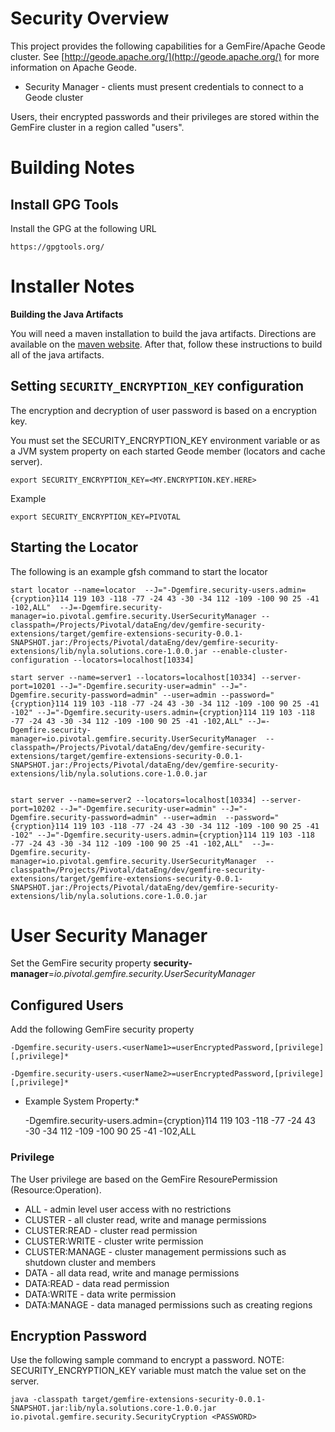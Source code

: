 # Security Overview

This project provides the following capabilities for a GemFire/Apache Geode cluster.
See [http://geode.apache.org/](http://geode.apache.org/) for more information on Apache Geode.


*  Security Manager - clients must present credentials to connect to a Geode cluster


Users, their encrypted passwords and their privileges are stored within the GemFire
cluster in a region called "users".

# Building Notes

## Install GPG Tools

Install the GPG at the following URL

	https://gpgtools.org/

# Installer Notes

**Building the Java Artifacts**

You will need a maven installation to build the java artifacts.  Directions
are available on the [maven website](http://maven.apache.org/download.cgi). After that, 
follow these instructions to build all of the java artifacts.


## Setting `SECURITY_ENCRYPTION_KEY` configuration

The encryption and decryption of user password is based on a encryption key.

You must set the SECURITY_ENCRYPTION_KEY environment variable or as a JVM system property on each started Geode member (locators and cache server).
   
	export SECURITY_ENCRYPTION_KEY=<MY.ENCRYPTION.KEY.HERE>
	
Example

	export SECURITY_ENCRYPTION_KEY=PIVOTAL
   
## Starting the Locator

The following is an example gfsh command to start the locator
 
	start locator --name=locator  --J="-Dgemfire.security-users.admin={cryption}114 119 103 -118 -77 -24 43 -30 -34 112 -109 -100 90 25 -41 -102,ALL"  --J=-Dgemfire.security-manager=io.pivotal.gemfire.security.UserSecurityManager --classpath=/Projects/Pivotal/dataEng/dev/gemfire-security-extensions/target/gemfire-extensions-security-0.0.1-SNAPSHOT.jar:/Projects/Pivotal/dataEng/dev/gemfire-security-extensions/lib/nyla.solutions.core-1.0.0.jar --enable-cluster-configuration --locators=localhost[10334]
	
	start server --name=server1 --locators=localhost[10334] --server-port=10201 --J="-Dgemfire.security-user=admin" --J="-Dgemfire.security-password=admin" --user=admin --password="{cryption}114 119 103 -118 -77 -24 43 -30 -34 112 -109 -100 90 25 -41 -102" --J="-Dgemfire.security-users.admin={cryption}114 119 103 -118 -77 -24 43 -30 -34 112 -109 -100 90 25 -41 -102,ALL" --J=-Dgemfire.security-manager=io.pivotal.gemfire.security.UserSecurityManager  --classpath=/Projects/Pivotal/dataEng/dev/gemfire-security-extensions/target/gemfire-extensions-security-0.0.1-SNAPSHOT.jar:/Projects/Pivotal/dataEng/dev/gemfire-security-extensions/lib/nyla.solutions.core-1.0.0.jar
	
	
	start server --name=server2 --locators=localhost[10334] --server-port=10202 --J="-Dgemfire.security-user=admin" --J="-Dgemfire.security-password=admin" --user=admin  --password="{cryption}114 119 103 -118 -77 -24 43 -30 -34 112 -109 -100 90 25 -41 -102" --J="-Dgemfire.security-users.admin={cryption}114 119 103 -118 -77 -24 43 -30 -34 112 -109 -100 90 25 -41 -102,ALL"  --J=-Dgemfire.security-manager=io.pivotal.gemfire.security.UserSecurityManager  --classpath=/Projects/Pivotal/dataEng/dev/gemfire-security-extensions/target/gemfire-extensions-security-0.0.1-SNAPSHOT.jar:/Projects/Pivotal/dataEng/dev/gemfire-security-extensions/lib/nyla.solutions.core-1.0.0.jar

# User Security Manager

Set the GemFire security property **security-manager**=*io.pivotal.gemfire.security.UserSecurityManager* 
		
## Configured Users

Add the following GemFire security property

	-Dgemfire.security-users.<userName1>=userEncryptedPassword,[privilege] [,privilege]* 
	
	-Dgemfire.security-users.<userName2>=userEncryptedPassword,[privilege] [,privilege]* 
	
* Example System Property:*

	 -Dgemfire.security-users.admin={cryption}114 119 103 -118 -77 -24 43 -30 -34 112 -109 -100 90 25 -41 -102,ALL
	 
	 

### Privilege

The User privilege are based on the GemFire ResourePermission (Resource:Operation).

- ALL - admin level user access with no restrictions
- CLUSTER - all cluster read, write and manage permissions
- CLUSTER:READ - cluster read permission
- CLUSTER:WRITE - cluster write permission
- CLUSTER:MANAGE - cluster management permissions such as shutdown cluster and members
- DATA - all data read, write and manage permissions
- DATA:READ - data read permission
- DATA:WRITE - data write permission
- DATA:MANAGE - data managed permissions such as creating regions


## Encryption Password

Use the following sample command to encrypt a password. NOTE: SECURITY_ENCRYPTION_KEY variable must match the value set on the server.

	java -classpath target/gemfire-extensions-security-0.0.1-SNAPSHOT.jar:lib/nyla.solutions.core-1.0.0.jar io.pivotal.gemfire.security.SecurityCryption <PASSWORD>
	
	